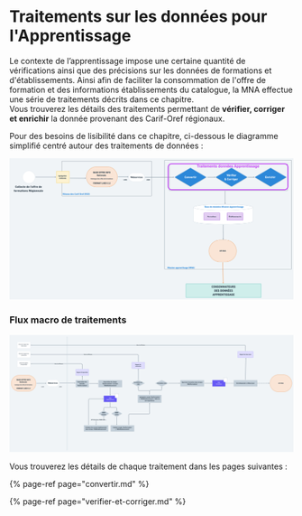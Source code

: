 # Traitements sur les données pour l'Apprentissage

Le contexte de l’apprentissage impose une certaine quantité de vérifications ainsi que des précisions sur les données de formations et d'établissements. Ainsi afin de faciliter la consommation de l'offre de formation et des informations établissements du catalogue, la MNA effectue une série de traitements décrits dans ce chapitre.  
Vous trouverez les détails des traitements permettant de **vérifier, corriger et enrichir** la donnée provenant des Carif-Oref régionaux.  
  
Pour des besoins de lisibilité dans ce chapitre, ci-dessous le diagramme simplifié centré autour des traitements de données :

![](../../.gitbook/assets/trait1.png)

### Flux macro de traitements

![](../../.gitbook/assets/workflowtraitements.png)

Vous trouverez les détails de chaque traitement dans les pages suivantes : 

{% page-ref page="convertir.md" %}

{% page-ref page="verifier-et-corriger.md" %}

